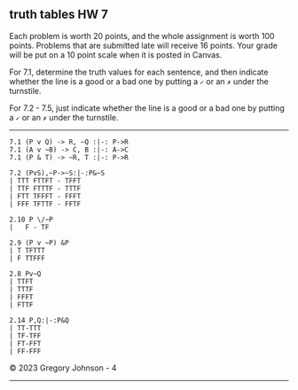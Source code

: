 ## truth tables HW 7

Each problem is worth 20 points, and the whole assignment is worth 100 points. Problems that are submitted late will receive 16 points. Your grade will be put on a 10 point scale when it is posted in Canvas.

For 7.1, determine the truth values for each sentence, and then indicate whether the line is a good or a bad one by putting a `✓` or an `✗` under the turnstile. 

For 7.2 - 7.5, just indicate whether the line is a good or a bad one by putting a `✓` or an `✗` under the turnstile.

---


~~~{.TruthTable .Validity system="magnusSL" options="turnstilemark nocounterexample nodash autoAtoms" points="20" late-credit="16"}
7.1 (P v Q) -> R, ~Q :|-: P->R
7.1 (A v ~B) -> C, B :|-: A->C
7.1 (P & T) -> ~R, T :|-: P->R
~~~

~~~{.TruthTable .Validity system="magnusSL" options="turnstilemark nocounterexample nodash" points="20" late-credit="16"}
7.2 (PvS),~P->~S:|-:P&~S
| TTT FTTFT - TFFT	
| TTF FTTTF - TTTF	
| FTT TFFFT - FFFT	
| FFF TFTTF - FFTF
~~~

~~~{.TruthTable .Partial}
2.10 P \/~P
|   F - TF
~~~

~~~{.TruthTable .Simple}
2.9 (P v ~P) &P
| T TFTTT
| F TTFFF
~~~

~~~{.TruthTable .Simple system="magnusSL"}
2.8 Pv~Q
| TTFT
| TTTF
| FFFT
| FTTF
~~~

```{.TruthTable .Validity system="magnusSL" options="turnstilemark nocounterexample nodash"}
2.14 P,Q:|-:P&Q
| TT-TTT
| TF-TFF
| FT-FFT
| FF-FFF
```


&copy; 2023 Gregory Johnson - 4

---
